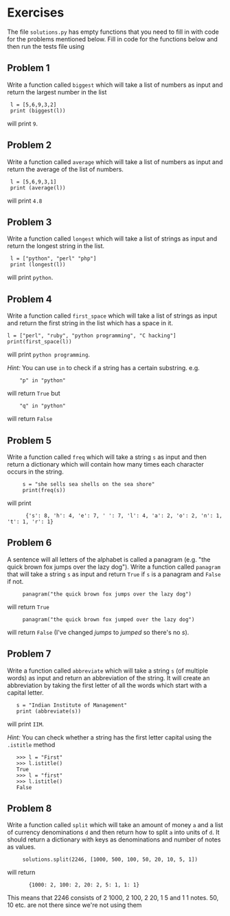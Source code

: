 # Exercises

The file `solutions.py` has empty functions that you need to fill in
with code for the problems mentioned below. Fill in code for the
functions below and then run the tests file using


## Problem 1
Write a function called `biggest` which will take a list of numbers as
input and return the largest number in the list

     l = [5,6,9,3,2]
     print (biggest(l))

will print `9`.

## Problem 2
Write a function called `average` which will take a list of numbers as
input and return the average of the list of numbers.


     l = [5,6,9,3,1]
     print (average(l))
     
will print `4.8`

## Problem 3
Write a function called `longest` which will take a list of strings as
input and return the longest string in the list.

     l = ["python", "perl" "php"]
     print (longest(l))
     
will print `python`.

## Problem 4
Write a function called `first_space` which will take a list of
strings as input and return the first string in the list which has a
space in it.

    l = ["perl", "ruby", "python programming", "C hacking"]
    print(first_space(l))

will print `python programming`. 

*Hint:* You can use `in` to check if a string has a certain
substring. e.g. 
    
        "p" in "python"
        
will return `True` but

        "q" in "python"
        
will return `False`

## Problem 5
Write a function called `freq` which will take a string `s` as input
and then return a dictionary which will contain how many times each
character occurs in the string. 

         s = "she sells sea shells on the sea shore"
         print(freq(s))
         
will print


          {'s': 8, 'h': 4, 'e': 7, ' ': 7, 'l': 4, 'a': 2, 'o': 2, 'n': 1, 't': 1, 'r': 1}


## Problem 6
A sentence will all letters of the alphabet is called a panagram
(e.g. "the quick brown fox jumps over the lazy dog"). Write a function
called `panagram` that will take a string `s` as input and return
`True` if `s` is a panagram and `False` if not. 


         panagram("the quick brown fox jumps over the lazy dog")
         
will return `True`

         panagram("the quick brown fox jumped over the lazy dog")
         
will return `False` (I've changed *jumps* to *jumped* so there's no *s*).

## Problem 7
Write a function called `abbreviate` which will take a string `s` (of
multiple words) as input and return an abbreviation of the string. It
will create an abbreviation by taking the first letter of all the
words which start with a capital letter.

       s = "Indian Institute of Management"
       print (abbreviate(s))
       
will print `IIM`.

*Hint:* You can check whether a string has the first letter capital
using the `.istitle` method

       >>> l = "First"
       >>> l.istitle()
       True
       >>> l = "first"
       >>> l.istitle()
       False

## Problem 8
Write a function called `split` which will take an amount of money `a` and a
list of currency denominations `d` and then return how to split `a`
into units of `d`. It should return a dictionary with keys as
denominations and number of notes as values.

         solutions.split(2246, [1000, 500, 100, 50, 20, 10, 5, 1])


will return 

           {1000: 2, 100: 2, 20: 2, 5: 1, 1: 1}

This means that 2246 consists of 2 1000, 2 100, 2 20, 1 5 and 1 1
notes. 50, 10 etc. are not there since we're not using them



      

        



